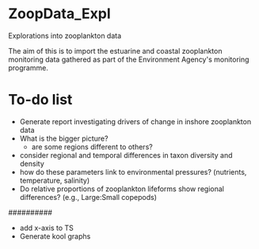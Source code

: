 # ZoopData_Expl
Explorations into zooplankton data

The aim of this is to import the estuarine and coastal zooplankton monitoring data
gathered as part of the Environment Agency's monitoring programme.

# To-do list
* Generate report investigating drivers of change in inshore zooplankton data
* What is the bigger picture?
  + are some regions different to others?
* consider regional and temporal differences in taxon diversity and density
* how do these parameters link to environmental pressures? (nutrients, temperature, salinity)
* Do relative proportions of zooplankton lifeforms show regional differences? (e.g., Large:Small copepods)

##########
* add x-axis to TS
* Generate kool graphs

